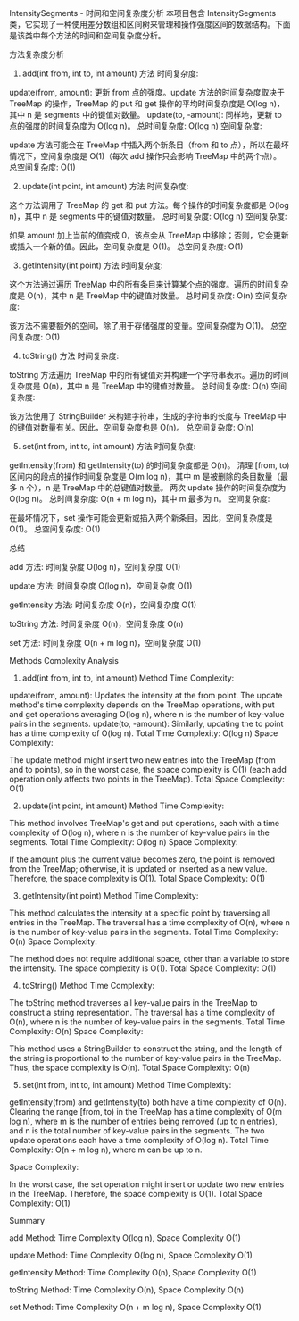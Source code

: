 IntensitySegments - 时间和空间复杂度分析
本项目包含 IntensitySegments 类，它实现了一种使用差分数组和区间树来管理和操作强度区间的数据结构。下面是该类中每个方法的时间和空间复杂度分析。

方法复杂度分析
1. add(int from, int to, int amount) 方法
时间复杂度:

update(from, amount): 更新 from 点的强度。update 方法的时间复杂度取决于 TreeMap 的操作，TreeMap 的 put 和 get 操作的平均时间复杂度是 O(log n)，其中 n 是 segments 中的键值对数量。
update(to, -amount): 同样地，更新 to 点的强度的时间复杂度为 O(log n)。
总时间复杂度: O(log n)
空间复杂度:

update 方法可能会在 TreeMap 中插入两个新条目（from 和 to 点），所以在最坏情况下，空间复杂度是 O(1)（每次 add 操作只会影响 TreeMap 中的两个点）。
总空间复杂度: O(1)


2. update(int point, int amount) 方法
时间复杂度:

这个方法调用了 TreeMap 的 get 和 put 方法。每个操作的时间复杂度都是 O(log n)，其中 n 是 segments 中的键值对数量。
总时间复杂度: O(log n)
空间复杂度:

如果 amount 加上当前的值变成 0，该点会从 TreeMap 中移除；否则，它会更新或插入一个新的值。因此，空间复杂度是 O(1)。
总空间复杂度: O(1)


3. getIntensity(int point) 方法
时间复杂度:

这个方法通过遍历 TreeMap 中的所有条目来计算某个点的强度。遍历的时间复杂度是 O(n)，其中 n 是 TreeMap 中的键值对数量。
总时间复杂度: O(n)
空间复杂度:

该方法不需要额外的空间，除了用于存储强度的变量。空间复杂度为 O(1)。
总空间复杂度: O(1)


4. toString() 方法
时间复杂度:

toString 方法遍历 TreeMap 中的所有键值对并构建一个字符串表示。遍历的时间复杂度是 O(n)，其中 n 是 TreeMap 中的键值对数量。
总时间复杂度: O(n)
空间复杂度:

该方法使用了 StringBuilder 来构建字符串，生成的字符串的长度与 TreeMap 中的键值对数量有关。因此，空间复杂度也是 O(n)。
总空间复杂度: O(n)


5. set(int from, int to, int amount) 方法
时间复杂度:

getIntensity(from) 和 getIntensity(to) 的时间复杂度都是 O(n)。
清理 [from, to) 区间内的段点的操作时间复杂度是 O(m log n)，其中 m 是被删除的条目数量（最多 n 个），n 是 TreeMap 中的总键值对数量。
两次 update 操作的时间复杂度为 O(log n)。
总时间复杂度: O(n + m log n)，其中 m 最多为 n。
空间复杂度:

在最坏情况下，set 操作可能会更新或插入两个新条目。因此，空间复杂度是 O(1)。
总空间复杂度: O(1)


总结

add 方法: 时间复杂度 O(log n)，空间复杂度 O(1)

update 方法: 时间复杂度 O(log n)，空间复杂度 O(1)

getIntensity 方法: 时间复杂度 O(n)，空间复杂度 O(1)

toString 方法: 时间复杂度 O(n)，空间复杂度 O(n)

set 方法: 时间复杂度 O(n + m log n)，空间复杂度 O(1)



Methods Complexity Analysis
1. add(int from, int to, int amount) Method
Time Complexity:

update(from, amount): Updates the intensity at the from point. The update method's time complexity depends on the TreeMap operations, with put and get operations averaging O(log n), where n is the number of key-value pairs in the segments.
update(to, -amount): Similarly, updating the to point has a time complexity of O(log n).
Total Time Complexity: O(log n)
Space Complexity:

The update method might insert two new entries into the TreeMap (from and to points), so in the worst case, the space complexity is O(1) (each add operation only affects two points in the TreeMap).
Total Space Complexity: O(1)


2. update(int point, int amount) Method
Time Complexity:

This method involves TreeMap's get and put operations, each with a time complexity of O(log n), where n is the number of key-value pairs in the segments.
Total Time Complexity: O(log n)
Space Complexity:

If the amount plus the current value becomes zero, the point is removed from the TreeMap; otherwise, it is updated or inserted as a new value. Therefore, the space complexity is O(1).
Total Space Complexity: O(1)


3. getIntensity(int point) Method
Time Complexity:

This method calculates the intensity at a specific point by traversing all entries in the TreeMap. The traversal has a time complexity of O(n), where n is the number of key-value pairs in the segments.
Total Time Complexity: O(n)
Space Complexity:

The method does not require additional space, other than a variable to store the intensity. The space complexity is O(1).
Total Space Complexity: O(1)


4. toString() Method
Time Complexity:

The toString method traverses all key-value pairs in the TreeMap to construct a string representation. The traversal has a time complexity of O(n), where n is the number of key-value pairs in the segments.
Total Time Complexity: O(n)
Space Complexity:

This method uses a StringBuilder to construct the string, and the length of the string is proportional to the number of key-value pairs in the TreeMap. Thus, the space complexity is O(n).
Total Space Complexity: O(n)



5. set(int from, int to, int amount) Method
Time Complexity:

getIntensity(from) and getIntensity(to) both have a time complexity of O(n).
Clearing the range [from, to) in the TreeMap has a time complexity of O(m log n), where m is the number of entries being removed (up to n entries), and n is the total number of key-value pairs in the segments.
The two update operations each have a time complexity of O(log n).
Total Time Complexity: O(n + m log n), where m can be up to n.

Space Complexity:

In the worst case, the set operation might insert or update two new entries in the TreeMap. Therefore, the space complexity is O(1).
Total Space Complexity: O(1)


Summary

add Method: Time Complexity O(log n), Space Complexity O(1)

update Method: Time Complexity O(log n), Space Complexity O(1)

getIntensity Method: Time Complexity O(n), Space Complexity O(1)

toString Method: Time Complexity O(n), Space Complexity O(n)

set Method: Time Complexity O(n + m log n), Space Complexity O(1)





